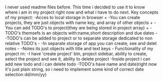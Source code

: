 I never used readme files before. This time i decided to use it to know where i am in my project right now and what i have to do next.
    Key concepts of my project:
-Acces to local storage in browser +
-You can create projects, they are just objects with name key, and array of other objects +
-You can add TODO's to project(they are being stored in project array) +
-TODO's themsefs is an objects with:name,short description and due dates -
-TODO's can be added to project or to separate storage dedicated to non relative TODO's -
-In separate storage of app you can create, see and delet notes -
-Notes its just objects with title and text keys -
    Functionality of my project rn:
-I have 'create project' btn, project sidebar, ability to create, select the project and see it, ability to delete project
-Inside project i can add new todo and i can delete todo
-TODO's have name and date(right now it's just plain string, so i need to implement some kind of correct date selection dd/mm/yy)
